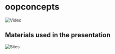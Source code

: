 # oopconcepts

![Video](https://www.youtube.com/watch?v=fxH1LziH77g)

## Materials used in the presentation

![Sites](https://sites.google.com/itb.cat/entornsprogramacioiprocesos/teoria/t3-object-oriented-programming-oop?authuser=0)
